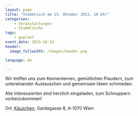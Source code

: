 ```yaml
---
layout: page
title: "Stammtisch am 13. Oktober 2023, 19 Uhr"
categories:
    - Veranstaltungen
    - Stammtische
tags:
    - geplant
event_date: 2023-10-13
header:
  image_fullwidth: /images/header.png

language: de

---
```



Wir treffen uns zum Kennenlernen, gemütlichen Plaudern, zum untereinander Austauschen und gemeinsam Ideen schmieden. 

Alle Interessierten sind herzlich eingeladen, zum Schnuppern vorbeizukommen! 


Ort: <a href="https://www.kaeuzchen.at/">Käuzchen</a>, Gardegasse 8, A-1070 Wien

<div
    data-service="googlemaps"
    data-id="!1m18!1m12!1m3!1d2659.073709854952!2d16.352563574873077!3d48.20519614645324!2m3!1f0!2f0!3f0!3m2!1i1024!2i768!4f13.1!3m3!1m2!1s0x476d0793d56d8ccd%3A0x9e1966395b6101c5!2sDas%20K%C3%A4uzchen!5e0!3m2!1sen!2sit!4v1693893671818!5m2!1sen!2sit"
    data-autoscale
></div>



